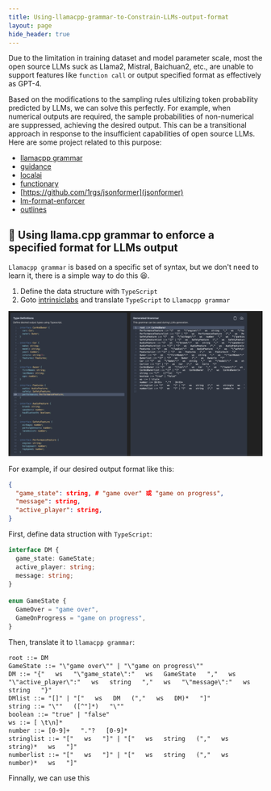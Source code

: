 ```yaml
---
title: Using-llamacpp-grammar-to-Constrain-LLMs-output-format
layout: page
hide_header: true
---
```


Due to the limitation in training dataset and model parameter scale, most the open source LLMs suck as Llama2, Mistral, Baichuan2, etc., are unable to support features like `function call` or output specified format as effectively as GPT-4.

Based on the modifications to the sampling rules ultilizing token probability predicted by LLMs, we can solve this perfectly. For example, when numerical outputs are required, the sample probabilities of non-numerical are suppressed, achieving the desired output. This can be a transitional approach in response to the insufficient capabilities of open source LLMs. Here are some project related to this purpose:
- [llamacpp grammar](https://github.com/ggerganov/llama.cpp/blob/master/grammars/README.md)
- [guidance](https://github.com/guidance-ai/guidance)
- [localai](https://localai.io/features/openai-functions)
- [functionary](https://github.com/MeetKai/functionary)
- [https://github.com/1rgs/jsonformer](jsonformer)
- [lm-format-enforcer](https://github.com/noamgat/lm-format-enforcer)
- [outlines]()

## 🚀 Using llama.cpp grammar to enforce a specified format for LLMs output

`Llamacpp grammar` is based on a specific set of syntax, but we don't need to learn it, there is a simple way to do this 😆.
1. Define the data structure with `TypeScript`
2. Goto [intrinsiclabs](https://grammar.intrinsiclabs.ai/) and translate `TypeScript` to `Llamacpp grammar`

![](../images/post_constrain_llms_output_format/translator.png)

For example, if our desired output format like this:
```json
{
  "game_state": string, # "game over" 或 "game on progress",
  "message": string,
  "active_player": string,
}
```

First, define data struction with `TypeScript`:

```typescript
interface DM {
  game_state: GameState;
  active_player: string;
  message: string;
}

enum GameState {
  GameOver = "game over",
  GameOnProgress = "game on progress",
}
```

Then, translate it to `llamacpp grammar`:

```grammar
root ::= DM
GameState ::= "\"game over\"" | "\"game on progress\""
DM ::= "{"   ws   "\"game_state\":"   ws   GameState   ","   ws   "\"active_player\":"   ws   string   ","   ws   "\"message\":"   ws   string   "}"
DMlist ::= "[]" | "["   ws   DM   (","   ws   DM)*   "]"
string ::= "\""   ([^"]*)   "\""
boolean ::= "true" | "false"
ws ::= [ \t\n]*
number ::= [0-9]+   "."?   [0-9]*
stringlist ::= "["   ws   "]" | "["   ws   string   (","   ws   string)*   ws   "]"
numberlist ::= "["   ws   "]" | "["   ws   string   (","   ws   number)*   ws   "]"

```

Finnally, we can use this 

